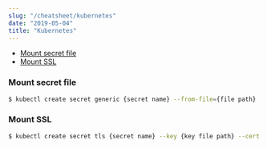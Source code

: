 ```yaml
---
slug: "/cheatsheet/kubernetes"
date: "2019-05-04"
title: "Kubernetes"
---
```


- [Mount secret file](#mount-secret-file)
- [Mount SSL](#mount-ssl)

### Mount secret file

```bash
$ kubectl create secret generic {secret name} --from-file={file path}
```

### Mount SSL

```bash
$ kubectl create secret tls {secret name} --key {key file path} --cert {cert file path}
```
